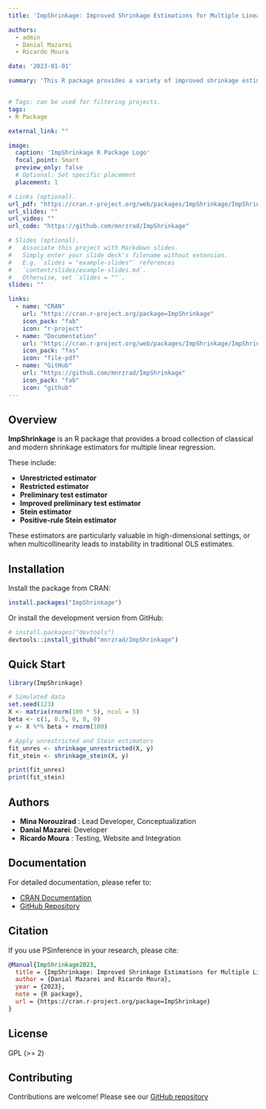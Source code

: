```yaml
---
title: 'ImpShrinkage: Improved Shrinkage Estimations for Multiple Linear Regression'

authors:
  - admin
  - Danial Mazarei
  - Ricardo Moura

date: '2023-01-01'

summary: 'This R package provides a variety of improved shrinkage estimators in the area of statistical analysis: unrestricted; restricted; preliminary test; improved preliminary test; Stein; and positive-rule Stein.'


# Tags: can be used for filtering projects.
tags:
- R Package

external_link: ""

image:
  caption: 'ImpShrinkage R Package Logo'
  focal_point: Smart
  preview_only: false
  # Optional: Set specific placement
  placement: 1

# Links (optional).
url_pdf: "https://cran.r-project.org/web/packages/ImpShrinkage/ImpShrinkage.pdf"
url_slides: ""
url_video: ""
url_code: "https://github.com/mnrzrad/ImpShrinkage"

# Slides (optional).
#   Associate this project with Markdown slides.
#   Simply enter your slide deck's filename without extension.
#   E.g. `slides = "example-slides"` references 
#   `content/slides/example-slides.md`.
#   Otherwise, set `slides = ""`.
slides: ""

links:
  - name: "CRAN"
    url: "https://cran.r-project.org/package=ImpShrinkage"
    icon_pack: "fab"
    icon: "r-project"
  - name: "Documentation"
    url: "https://cran.r-project.org/web/packages/ImpShrinkage/ImpShrinkage.pdf"
    icon_pack: "fas"
    icon: "file-pdf"
  - name: "GitHub"
    url: "https://github.com/mnrzrad/ImpShrinkage"
    icon_pack: "fab"
    icon: "github"
---
```


## Overview

**ImpShrinkage** is an R package that provides a broad collection of classical and modern shrinkage estimators for multiple linear regression.

These include:

- **Unrestricted estimator**
- **Restricted estimator**
- **Preliminary test estimator**
- **Improved preliminary test estimator**
- **Stein estimator**
- **Positive-rule Stein estimator**

These estimators are particularly valuable in high-dimensional settings, or when multicollinearity leads to instability in traditional OLS estimates.


## Installation

Install the package from CRAN:

```r
install.packages("ImpShrinkage")
```

Or install the development version from GitHub:

```r
# install.packages("devtools")
devtools::install_github("mnrzrad/ImpShrinkage")
```

## Quick Start

```r
library(ImpShrinkage)

# Simulated data
set.seed(123)
X <- matrix(rnorm(100 * 5), ncol = 5)
beta <- c(1, 0.5, 0, 0, 0)
y <- X %*% beta + rnorm(100)

# Apply unrestricted and Stein estimators
fit_unres <- shrinkage_unrestricted(X, y)
fit_stein <- shrinkage_stein(X, y)

print(fit_unres)
print(fit_stein)
```

## Authors

- **Mina Norouzirad** : Lead Developer, Conceptualization
- **Danial Mazarei**: Developer
- **Ricardo Moura** : Testing, Website and Integration

## Documentation

For detailed documentation, please refer to:
- [CRAN Documentation](https://cran.r-project.org/web/packages/ImpShrinkage/ImpShrinkage.pdf)
- [GitHub Repository](https://github.com/mnrzrad/ImpShrinkage)

## Citation

If you use PSinference in your research, please cite:

```bibtex
@Manual{ImpShrinkage2023,
  title = {ImpShrinkage: Improved Shrinkage Estimations for Multiple Linear Regression},
  author = {Danial Mazarei and Ricardo Moura},
  year = {2023},
  note = {R package},
  url = {https://cran.r-project.org/package=ImpShrinkage}
}
```

## License

GPL (>= 2)

## Contributing

Contributions are welcome! Please see our [GitHub repository](https://github.com/mnrzrad/ImpShrinkage/issues)
